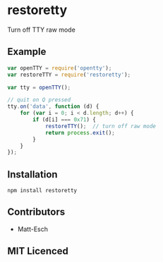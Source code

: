 # restoretty

Turn off TTY raw mode

## Example

```js
var openTTY = require('opentty');
var restoreTTY = require('restoretty');

var tty = openTTY();

// quit on Q pressed
tty.on('data', function (d) {
    for (var i = 0; i < d.length; d++) {
        if (d[i] === 0x71) {
            restoreTTY();  // turn off raw mode
            return process.exit();
        }
    }
});
```

## Installation

`npm install restoretty`

## Contributors

 - Matt-Esch

## MIT Licenced
